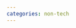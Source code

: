 ```yaml
---
categories: non-tech
---
```

<p><img src="http://images2015.cnblogs.com/blog/23777/201612/23777-20161228235912554-1368121944.png" alt="" /></p>
<p>&nbsp;</p>